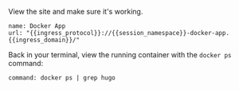 
View the site and make sure it's working.

```dashboard:create-dashboard
name: Docker App
url: "{{ingress_protocol}}://{{session_namespace}}-docker-app.{{ingress_domain}}/"
```

Back in your terminal, view the running container with the `docker ps` command:

```terminal:execute
command: docker ps | grep hugo
```
